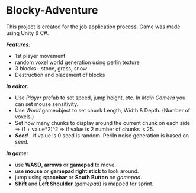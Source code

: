 # Blocky-Adventure
This project is created for the job application process. Game was made using Unity & C#.

***Features:***
- 1st player movement
- random voxel world generation using perlin texture
- 3 blocks - stone, grass, snow
- Destruction and placement of blocks

***In editor:***
- Use _Player_ prefab to set speed, jump height, etc. In _Main Camera_ you can set mouse sensitivity. 
- Use _World_ gameobject to set chunk Length, Width & Depth. (Number of voxels.)
- Set how many chunks to display around the current chunk on each side => (1 + value*2)^2 => if value is 2 number of chunks is 25.
- ***Seed*** - if value is 0 seed is random. Perlin noise generation is based on seed.

***In game:***
- use **WASD**, **arrows** or **gamepad** to move.
- use **mouse** or **gamepad right stick** to look around.
- jump using **spacebar** or **South Button** on _gamepad_.
- **Shift** and **Left Shoulder** (_gamepad_) is mapped for sprint.

